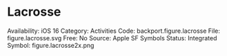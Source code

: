 # Lacrosse

Availability: iOS 16
Category: Activities
Code: backport.figure.lacrosse
File: figure.lacrosse.svg
Free: No
Source: Apple SF Symbols
Status: Integrated
Symbol: figure.lacrosse2x.png